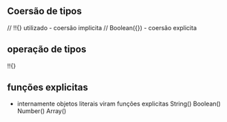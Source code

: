 ## Coersão de tipos
// !!{} utilizado - coersão implicita
// Boolean({}) - coersão explicita

## operação de tipos
!!{}

## funções explicitas
* internamente objetos literais viram funções explicitas
String()
Boolean()
Number()
Array()
